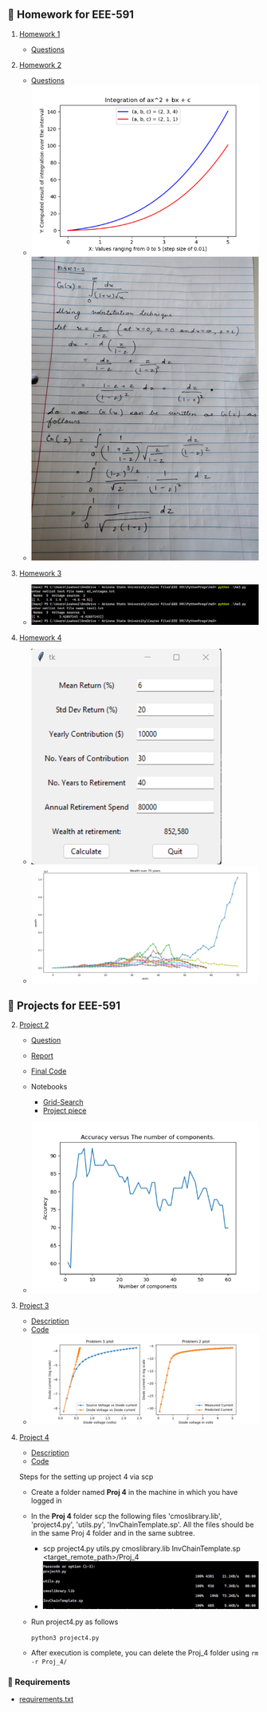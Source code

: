 ## :notebook: Homework for EEE-591

1. [Homework 1](./hw1/)
    - [Questions](./hw1/hw1_root.pdf)

2. [Homework 2](./hw2/)
    - [Questions](./hw2/hw2_pi.pdf)
    - ![Result of polyomial ques](./hw2/Poly.png)
    - ![Integration by substitution](./hw2/hw2_pi_substitution.jpeg)

3. [Homework 3](./hw3/)
    - ![Results of the run](./hw3/HW3-results.PNG)

4. [Homework 4](./hw4/)
    - ![UI view](./hw4/UI.png)
    - ![Results](./hw4/Plot.png)


## :blue_book: Projects for EEE-591

2. [Project 2](./proj2/)
    - [Question](./proj2/Project_minevsrock.pdf)
    - [Report](./proj2/proj2.pdf)
    - [Final Code](./proj2/proj2.py)
    - Notebooks
      - [Grid-Search](./proj2/Grid_Search.ipynb)
      - [Project piece](./proj2/Project-2.ipynb)
    
    - ![Results](./proj2/Accuracy_to_components.png)

3. [Project 3](./proj3/)
    - [Description](./proj3/DiodeNonlinear_v5c.pdf)
    - [Code](./proj3/proj3.py)
    - ![Result](./proj3/result.png)

4. [Project 4](./proj4/)
    - [Description](./proj4/Project%204.pdf)
    - [Code](./proj4/project4.py)

    Steps for the setting up project 4 via scp

    - Create a folder named **Proj 4** in the machine in which you have logged in
    - In the **Proj 4** folder scp the following files 'cmoslibrary.lib', 'project4.py', 'utils.py', 'InvChainTemplate.sp'. All the files should be in the same Proj 4 folder and in the same subtree.
      - scp project4.py utils.py cmoslibrary.lib InvChainTemplate.sp <target_remote_path>/Proj_4
      - ![Inst Result](./proj4_inst.PNG)
    - Run project4.py as follows
        
        ```python3 project4.py```
    - After execution is complete, you can delete the Proj_4 folder using 
        ```rm -r Proj_4/```

### :snake: Requirements

- [requirements.txt](./requirements.txt)
